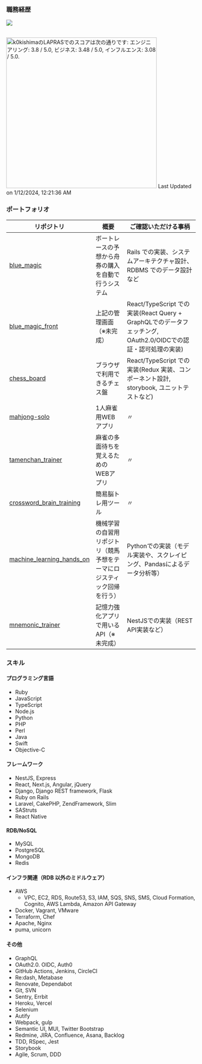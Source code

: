 ### 職務経歴

<div align="left"> 
  <a href="https://www.linkedin.com/in/k0kishima" ref="nofollow">
    <img src="https://img.shields.io/badge/LinkedIn-0077B5?style=for-the-badge&logo=linkedin&logoColor=white" />
  </a>
</div>

<br>

<!--START_SECTION:lapras-card-->
<p ><a href="https://lapras.com/public/k0kishima" target="_blank" rel="noopener noreferrer"><img alt="k0kishimaのLAPRASでのスコアは次の通りです: エンジニアリング: 3.8 / 5.0, ビジネス: 3.48 / 5.0, インフルエンス: 3.08 / 5.0." src="https://lapras-card-generator.vercel.app/api/svg?e=3.8&b=3.48&i=3.08&b1=%23020E27&b2=%230E5593&i1=%23030E21&i2=%231688BF&l=ja" width="400" ></a>  
Last Updated on 1/12/2024, 12:21:36 AM</p>
<!--END_SECTION:lapras-card-->

### ポートフォリオ

| リポジトリ                                                                        | 概要                                                 | ご確認いただける事柄                                                                     |
| --------------------------------------------------------------------------------- | ---------------------------------------------------- | ---------------------------------------------------------------------------------------- |
| [blue_magic](https://github.com/k0kishima/blue_magic)                             | ボートレースの予想から舟券の購入を自動で行うシステム | Rails での実装、システムアーキテクチャ設計、RDBMS でのデータ設計など                     |
| [blue_magic_front](https://github.com/k0kishima/blue_magic_front) | 上記の管理画面（※未完成） | React/TypeScript での実装(React Query + GraphQLでのデータフェッチング, OAuth2.0/OIDCでの認証・認可処理の実装) |                                                            |
| [chess_board](https://github.com/k0kishima/chess_board)                           | ブラウザで利用できるチェス盤                         | React/TypeScript での実装(Redux 実装、コンポーネント設計, storybook, ユニットテストなど) |
| [mahjong-solo](https://github.com/k0kishima/mahjong-solo) | 1人麻雀用WEBアプリ                                   | 〃 |
| [tamenchan_trainer](https://github.com/k0kishima/tamenchan_trainer) | 麻雀の多面待ちを覚えるためのWEBアプリ                                   | 〃 |
| [crossword_brain_training](https://github.com/k0kishima/crossword_brain_training) | 簡易脳トレ用ツール                                   | 〃 |
| [machine_learning_hands_on](https://github.com/k0kishima/machine_learning_hands_on) | 機械学習の自習用リポジトリ（競馬予想をテーマにロジスティック回帰を行う） | Pythonでの実装（モデル実装や、スクレイピング、Pandasによるデータ分析等） |                                                            |
| [mnemonic_trainer](https://github.com/k0kishima/mnemonic_trainer) | 記憶力強化アプリで用いるAPI（※未完成） | NestJSでの実装（REST API実装など） |                                                            |


### スキル

#### プログラミング言語

- Ruby
- JavaScript
- TypeScript
- Node.js
- Python
- PHP
- Perl
- Java
- Swift
- Objective-C

#### フレームワーク

- NestJS, Express
- React, Next.js, Angular, jQuery
- Django, Django REST framework, Flask
- Ruby on Rails
- Laravel, CakePHP, ZendFramework, Slim
- SAStruts
- React Native

#### RDB/NoSQL

- MySQL
- PostgreSQL
- MongoDB
- Redis

#### インフラ関連（RDB 以外のミドルウェア）

- AWS
  - VPC, EC2, RDS, Route53, S3, IAM, SQS, SNS, SMS, Cloud Formation, Cognito, AWS Lambda, Amazon API Gateway
- Docker, Vagrant, VMware
- Terraform, Chef
- Apache, Nginx
- puma, unicorn

#### その他

- GraphQL
- OAuth2.0. OIDC, Auth0
- GitHub Actions, Jenkins, CircleCI
- Re:dash, Metabase
- Renovate, Dependabot
- Git, SVN
- Sentry, Errbit
- Heroku, Vercel
- Selenium
- Autify
- Webpack, gulp
- Semantic UI, MUI, Twitter Bootstrap
- Redmine, JIRA, Confluence, Asana, Backlog
- TDD, RSpec, Jest
- Storybook
- Agile, Scrum, DDD
